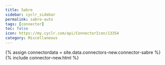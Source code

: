 ```yaml
---
title: Sabre
sidebar: cyclr_sidebar
permalink: sabre-auto
tags: [connector]
toc: false
icon: https://my.cyclr.com/api/ConnectorIcon/13354
category: Miscellaneous
---
```

{% assign connectordata = site.data.connectors-new.connector-sabre %}
{% include connector-new.html %}	